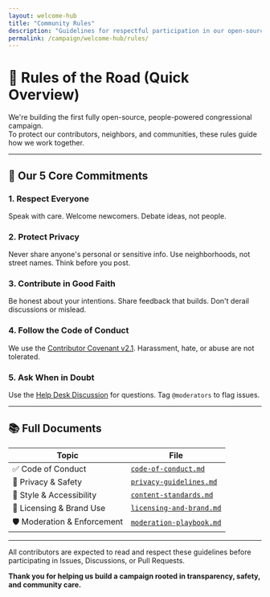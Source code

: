 ```yaml
---
layout: welcome-hub
title: "Community Rules"
description: "Guidelines for respectful participation in our open-source campaign community. Code of conduct, content standards, privacy guidelines, and moderation policies."
permalink: /campaign/welcome-hub/rules/
---
```


# 🚦 Rules of the Road (Quick Overview)

We're building the first fully open-source, people-powered congressional campaign.  
To protect our contributors, neighbors, and communities, these rules guide how we work together.

---

## 🧭 Our 5 Core Commitments

### 1. Respect Everyone  
Speak with care. Welcome newcomers. Debate ideas, not people.

### 2. Protect Privacy  
Never share anyone's personal or sensitive info. Use neighborhoods, not street names. Think before you post.

### 3. Contribute in Good Faith  
Be honest about your intentions. Share feedback that builds. Don't derail discussions or mislead.

### 4. Follow the Code of Conduct  
We use the [Contributor Covenant v2.1](./code-of-conduct.md). Harassment, hate, or abuse are not tolerated.

### 5. Ask When in Doubt  
Use the [Help Desk Discussion](https://discord.gg/ep6dBqPjhG/categories/help-desk) for questions. Tag `@moderators` to flag issues.

---

## 📚 Full Documents

| Topic | File |
|-------|------|
| ✅ Code of Conduct | [`code-of-conduct.md`](./code-of-conduct.md) |
| 🔐 Privacy & Safety | [`privacy-guidelines.md`](./privacy-guidelines.md) |
| 🎨 Style & Accessibility | [`content-standards.md`](./content-standards.md) |
| 📜 Licensing & Brand Use | [`licensing-and-brand.md`](./licensing-and-brand.md) |
| 🛡️ Moderation & Enforcement | [`moderation-playbook.md`](./moderation-playbook.md) |

---

All contributors are expected to read and respect these guidelines before participating in Issues, Discussions, or Pull Requests.

**Thank you for helping us build a campaign rooted in transparency, safety, and community care.**